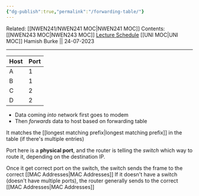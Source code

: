 ```yaml
---
{"dg-publish":true,"permalink":"/forwarding-table/"}
---
```


Related: [[NWEN241/NWEN241 MOC\|NWEN241 MOC]]
Contents: [[NWEN243 MOC\|NWEN243 MOC]]
[Lecture Schedule](https://ecs.wgtn.ac.nz/Courses/NWEN243_2023T2/LectureSchedule)
[[UNI MOC\|UNI MOC]]
Hamish Burke || 24-07-2023
***

| Host | Port |
| ---- | ---- |
| A    | 1    |
| B    | 1    |
| C    | 2    |
| D    | 2    |

- Data coming *into* network first goes to modem
- Then *forwards* data to host based on forwarding table

It matches the [[longest matching prefix\|longest matching prefix]] in the table (if there's multiple entries)

Port here is a **physical port**, and the router is telling the *switch* which way to route it, depending on the destination IP.

Once it get correct port on the switch, the switch sends the frame to the correct [[MAC Addresses\|MAC Addresses]]
If it doesn't have a switch (doesn't have multiple ports), the router generally sends to the correct [[MAC Addresses\|MAC Addresses]]
